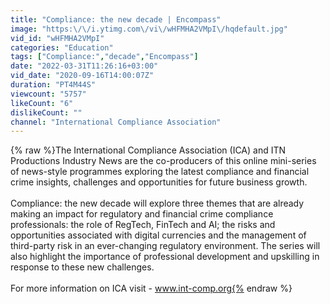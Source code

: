 ```yaml
---
title: "Compliance: the new decade | Encompass"
image: "https:\/\/i.ytimg.com\/vi\/wHFMHA2VMpI\/hqdefault.jpg"
vid_id: "wHFMHA2VMpI"
categories: "Education"
tags: ["Compliance:","decade","Encompass"]
date: "2022-03-31T11:26:16+03:00"
vid_date: "2020-09-16T14:00:07Z"
duration: "PT4M44S"
viewcount: "5757"
likeCount: "6"
dislikeCount: ""
channel: "International Compliance Association"
---
```

{% raw %}The International Compliance Association (ICA) and ITN Productions Industry News are the co-producers of this online mini-series of news-style programmes exploring the latest compliance and financial crime insights, challenges and opportunities for future business growth.<br /><br />Compliance: the new decade will explore three themes that are already making​ an impact for regulatory and financial crime compliance professionals: the role of RegTech, FinTech and AI; the risks and opportunities associated with digital currencies and the management of third-party risk in an ever-changing regulatory environment. The series will also highlight the importance of professional development and upskilling in response to these new challenges.<br /><br />For more information on ICA visit - www.int-comp.org{% endraw %}
